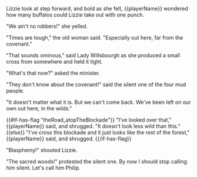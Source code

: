 Lizzie took at step forward, and bold as she felt, {{playerName}} wondered how many buffalos could Lizzie take out with one punch.

"We ain't no robbers!" she yelled.

"Times are tough," the old woman said. "Especially out here, far from the covenant."

"That sounds ominous," said Lady Willsbourgh as she produced a small cross from somewhere and held it tight.

"What's that now?" asked the minister.

"They don't know about the covenant!" said the silent one of the four mud people.

"It doesn't matter what it is. But we can't come back. We've been left on our own out here, in the wilds."

{{#if-has-flag "theRoad_atopTheBlockade"}}
"I've looked over that," {{playerName}} said, and shrugged. "It doesn't look less wild than this."
{{else}}
"I've cross this blockade and it just looks like the rest of the forest," {{playerName}} said, and shrugged.
{{/if-has-flag}}

"Blasphemy!" shouted Lizzie.

"The sacred woods!" protested the silent one. By now I should stop calling him silent. Let's call him Philip.

